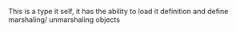 This is a type it self, it has the ability to load it definition and define marshaling/ unmarshaling objects